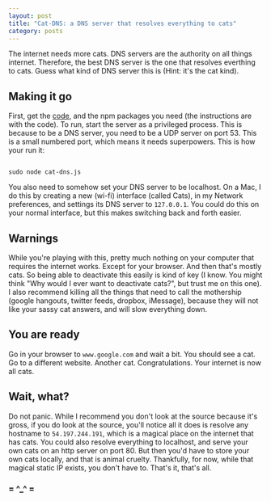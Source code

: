 ```yaml
---
layout: post
title: "Cat-DNS: a DNS server that resolves everything to cats"
category: posts
---
```

The internet needs more cats. DNS servers are the authority on all things internet. Therefore, the best DNS server is the one that resolves everthing to cats. Guess what kind of DNS server this is (Hint: it's the cat kind).

## Making it go

First, get the [code](https://github.com/notwaldorf/cat-dns), and the npm packages you need (the instructions are with the code). To run, start the server as a privileged process. This is because to be a DNS server, you need to be a UDP server on port 53. This is a small numbered port, which means it needs superpowers. This is how your run it: 

<code>
sudo node cat-dns.js
</code>

You also need to somehow set your DNS server to be localhost. On a Mac, I do this by creating a new (wi-fi) interface (called Cats), in my Network preferences, and settings its DNS server to `127.0.0.1`. You could do this on your normal interface, but this makes switching back and forth easier.

## Warnings
While you're playing with this, pretty much nothing on your computer that requires the internet works. Except for your browser. And then that's mostly cats. So being able to deactivate this easily is kind of key (I know. You might think "Why would I ever want to deactivate cats?", but trust me on this one). I also recommend killing all the things that need to call the mothership (google hangouts, twitter feeds, dropbox, iMessage), because they will not like your sassy cat answers, and will slow everything down.

## You are ready
Go in your browser to `www.google.com` and wait a bit. You should see a cat. Go to a different website. Another cat. Congratulations. Your internet is now all cats.

## Wait, what?
Do not panic. While I recommend you don't look at the source because it's gross, if you do look at the source, you'll notice all it does is resolve any hostname to `54.197.244.191`, which is a magical place on the internet that has cats. You could also resolve everything to localhost, and serve your own cats on an http server on port 80. But then you'd have to store your own cats locally, and that is animal cruelty. Thankfully, for now, while that magical static IP exists, you don't have to. 
That's it, that's all. 

### = ^_^ =


